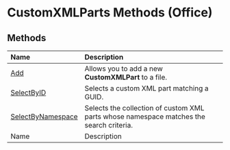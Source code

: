 
# CustomXMLParts Methods (Office)

## Methods



|**Name**|**Description**|
|:-----|:-----|
| [Add](f2c1588b-c11b-49ca-5db6-4fa4c26d10c5.md)|Allows you to add a new  **CustomXMLPart** to a file.|
| [SelectByID](e9c0d3a1-c625-bb86-b4ca-6916d4a8a6b0.md)|Selects a custom XML part matching a GUID. |
| [SelectByNamespace](39dcce9c-4354-0211-c2cf-393917bf6aef.md)|Selects the collection of custom XML parts whose namespace matches the search criteria. |
|Name|Description|
